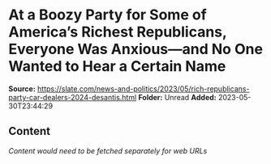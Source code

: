 # At a Boozy Party for Some of America’s Richest Republicans, Everyone Was Anxious—and No One Wanted to Hear a Certain Name

**Source:** https://slate.com/news-and-politics/2023/05/rich-republicans-party-car-dealers-2024-desantis.html
**Folder:** Unread
**Added:** 2023-05-30T23:44:29




## Content
*Content would need to be fetched separately for web URLs*
